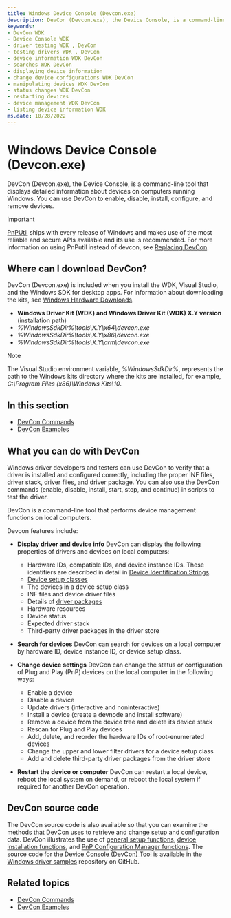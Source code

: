 ```yaml
---
title: Windows Device Console (Devcon.exe)
description: DevCon (Devcon.exe), the Device Console, is a command-line tool that displays detailed information about devices on computers running Windows.
keywords:
- DevCon WDK
- Device Console WDK
- driver testing WDK , DevCon
- testing drivers WDK , DevCon
- device information WDK DevCon
- searches WDK DevCon
- displaying device information
- change device configurations WDK DevCon
- manipulating devices WDK DevCon
- status changes WDK DevCon
- restarting devices
- device management WDK DevCon
- listing device information WDK
ms.date: 10/28/2022
---
```


# Windows Device Console (Devcon.exe)

DevCon (Devcon.exe), the Device Console, is a command-line tool that displays detailed information about devices on computers running Windows. You can use DevCon to enable, disable, install, configure, and remove devices.

> [!IMPORTANT]
> [PnPUtil](pnputil.md) ships with every release of Windows and makes use of the most reliable and secure APIs available and its use is recommended. For more information on using PnPutil instead of devcon, see [Replacing DevCon](devcon-migration.md).

## Where can I download DevCon?

DevCon (Devcon.exe) is included when you install the WDK, Visual Studio, and the Windows SDK for desktop apps. For information about downloading the kits, see [Windows Hardware Downloads](../download-the-wdk.md).

- **Windows Driver Kit (WDK) and Windows Driver Kit (WDK) X.Y version** (installation path)
- *%WindowsSdkDir%\tools\X.Y\x64\devcon.exe*
- *%WindowsSdkDir%\tools\X.Y\x86\devcon.exe*
- *%WindowsSdkDir%\tools\X.Y\arm\devcon.exe*

> [!NOTE]
> The Visual Studio environment variable, *%WindowsSdkDir%*, represents the path to the Windows kits directory where the kits are installed, for example, *C:\Program Files (x86)\Windows Kits\10*.

## In this section

- [DevCon Commands](devcon-general-commands.md)
- [DevCon Examples](devcon-examples.md)

## What you can do with DevCon

Windows driver developers and testers can use DevCon to verify that a driver is installed and configured correctly, including the proper INF files, driver stack, driver files, and driver package. You can also use the DevCon commands (enable, disable, install, start, stop, and continue) in scripts to test the driver.

DevCon is a command-line tool that performs device management functions on local computers.

Devcon features include:

- **Display driver and device info** DevCon can display the following properties of drivers and devices on local computers:
  - Hardware IDs, compatible IDs, and device instance IDs. These identifiers are described in detail in [Device Identification Strings](../install/device-identification-strings.md).
  - [Device setup classes](../install/overview-of-device-setup-classes.md)
  - The devices in a device setup class
  - INF files and device driver files
  - Details of [driver packages](../install/components-of-a-driver-package.md)
  - Hardware resources
  - Device status
  - Expected driver stack
  - Third-party driver packages in the driver store
- **Search for devices** DevCon can search for devices on a local computer by hardware ID, device instance ID, or device setup class.

- **Change device settings** DevCon can change the status or configuration of Plug and Play (PnP) devices on the local computer in the following ways:
  - Enable a device
  - Disable a device
  - Update drivers (interactive and noninteractive)
  - Install a device (create a devnode and install software)
  - Remove a device from the device tree and delete its device stack
  - Rescan for Plug and Play devices
  - Add, delete, and reorder the hardware IDs of root-enumerated devices
  - Change the upper and lower filter drivers for a device setup class
  - Add and delete third-party driver packages from the driver store
- **Restart the device or computer** DevCon can restart a local device, reboot the local system on demand, or reboot the local system if required for another DevCon operation.

## DevCon source code

The DevCon source code is also available so that you can examine the methods that DevCon uses to retrieve and change setup and configuration data. DevCon illustrates the use of [general setup functions](/previous-versions/ff544985(v=vs.85)), [device installation functions](/previous-versions/ff541299(v=vs.85)), and [PnP Configuration Manager functions](/previous-versions/ff549713(v=vs.85)). The source code for the [Device Console (DevCon) Tool](https://github.com/Microsoft/Windows-driver-samples/tree/main/setup/devcon) is available in the [Windows driver samples](https://github.com/Microsoft/Windows-driver-samples) repository on GitHub.

## Related topics

- [DevCon Commands](devcon-general-commands.md)
- [DevCon Examples](devcon-examples.md)
